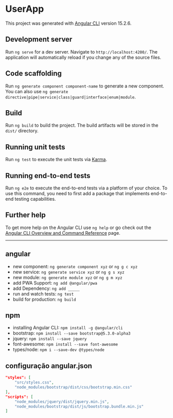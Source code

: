 # UserApp

This project was generated with [Angular CLI](https://github.com/angular/angular-cli) version 15.2.6.

## Development server

Run `ng serve` for a dev server. Navigate to `http://localhost:4200/`. The application will automatically reload if you change any of the source files.

## Code scaffolding

Run `ng generate component component-name` to generate a new component. You can also use `ng generate directive|pipe|service|class|guard|interface|enum|module`.

## Build

Run `ng build` to build the project. The build artifacts will be stored in the `dist/` directory.

## Running unit tests

Run `ng test` to execute the unit tests via [Karma](https://karma-runner.github.io).

## Running end-to-end tests

Run `ng e2e` to execute the end-to-end tests via a platform of your choice. To use this command, you need to first add a package that implements end-to-end testing capabilities.

## Further help

To get more help on the Angular CLI use `ng help` or go check out the [Angular CLI Overview and Command Reference](https://angular.io/cli) page.

---

## angular  

- new component: `ng generate component xyz` or `ng g c xyz`  
- new service: `ng generate service xyz` or `ng g s xyz`  
- new module: `ng generate module xyz` or `ng g m xyz`  
- add PWA Support: `ng add @angular/pwa`  
- add Dependency: `ng add _____`  
- run and watch tests: `ng test`  
- build for production: `ng build`  

## npm  

- installing Angular CLI: `npm install -g @angular/cli`  
- bootstrap: `npm install --save bootstrap@5.3.0-alpha3`   
- jquery: `npm install --save jquery`  
- font-awesome: `npm install --save font-awesome`  
- types/node: `npm i --save-dev @types/node`  

## configuração angular.json  

```json
"styles": [
    "src/styles.css",
    "node_modules/bootstrap/dist/css/bootstrap.min.css"
],
"scripts": [
    "node_modules/jquery/dist/jquery.min.js",
    "node_modules/bootstrap/dist/js/bootstrap.bundle.min.js"
]  
```
